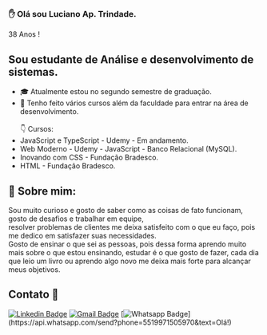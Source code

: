 ### :raised_hand: Olá sou **Luciano Ap. Trindade.**</br>
38 Anos !

## Sou estudante de Análise e desenvolvimento de sistemas.
- :mortar_board: Atualmente estou no segundo semestre de graduação.
- :floppy_disk: Tenho feito vários cursos além da faculdade para entrar na área de desenvolvimento.</br></br>
:point_down: Cursos:
- JavaScript e TypeScript - Udemy - Em andamento.
- Web Moderno - Udemy - JavaScript - Banco Relacional (MySQL).  
- Inovando com CSS - Fundação Bradesco.
- HTML - Fundação Bradesco. 

## :pushpin: Sobre mim:
Sou muito curioso e gosto de saber como as coisas de fato funcionam, gosto de desafios e trabalhar em equipe,</br>
resolver problemas de clientes me deixa satisfeito com o que eu faço, pois me dedico em satisfazer suas necessidades.</br>
Gosto de ensinar o que sei as pessoas, pois dessa forma aprendo muito mais sobre o que estou ensinando, estudar é o que gosto de fazer,
cada dia que leio um livro ou aprendo algo novo me deixa mais forte para alcançar meus objetivos.

## Contato :iphone:

[![Linkedin Badge](https://img.shields.io/badge/-LinkedIn-blue?style=flat-square&logo=Linkedin&logoColor=white&link=https://www.linkedin.com/in/wesleyosantos91/)](https://www.linkedin.com/in/luciano-trindade-a3216411a/)
[![Gmail Badge](https://img.shields.io/badge/-Gmail-c14438?style=flat-square&logo=Gmail&logoColor=white&link=mailto:wesleyosantos91@gmail.com)](mailto:lucianoapatrindade@gmail.com/)
[![Whatsapp Badge](https://img.shields.io/badge/-Whatsapp-4CA143?style=flat-square&labelColor=4CA143&logo=whatsapp&logoColor=white&link=https://api.whatsapp.com/send?phone=5519971505970&text=Olá!)](https://api.whatsapp.com/send?phone=5519971505970&text=Olá!)


